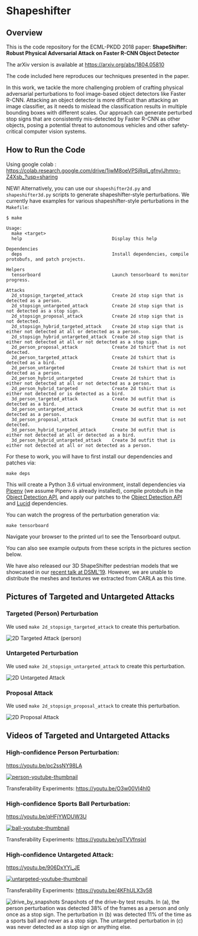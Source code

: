 # Shapeshifter
## Overview

This is the code repository for the ECML-PKDD 2018 paper: **ShapeShifter: Robust Physical Adversarial Attack on Faster R-CNN Object Detector**

The arXiv version is available at https://arxiv.org/abs/1804.05810

The code included here reproduces our techniques presented in the paper.

In this work, we tackle the more challenging problem of crafting physical adversarial perturbations to fool image-based object detectors like Faster R-CNN.
Attacking an object detector is more difficult than attacking an image classifier, as it needs to mislead the classification results in multiple bounding boxes with different scales.
Our approach can generate perturbed stop signs that are consistently mis-detected by Faster R-CNN as other objects, posing a potential threat to autonomous vehicles and other safety-critical computer vision systems.

## How to Run the Code

Using google colab : 
https://colab.research.google.com/drive/1jwM8oeVPSjRqlj_gfnylJhmro-Z4Xsb_?usp=sharing


NEW!
Alternatively, you can use our `shapeshifter2d.py` and `shapeshifter3d.py` scripts to generate shapeshifter-style perturbations. We currently have examples for various shapeshifter-style perturbations in the `Makefile`:
```
$ make

Usage:
  make <target>
  help                                  Display this help

Dependencies
  deps                                  Install dependencies, compile protobufs, and patch projects.

Helpers
  tensorboard                           Launch tensorboard to monitor progress.

Attacks
  2d_stopsign_targeted_attack           Create 2d stop sign that is detected as a person.
  2d_stopsign_untargeted_attack         Create 2d stop sign that is not detected as a stop sign.
  2d_stopsign_proposal_attack           Create 2d stop sign that is not detected.
  2d_stopsign_hybrid_targeted_attack    Create 2d stop sign that is either not detected at all or detected as a person.
  2d_stopsign_hybrid_untargeted_attack  Create 2d stop sign that is either not detected at all or not detected as a stop sign.
  2d_person_proposal_attack             Create 2d tshirt that is not detected.
  2d_person_targeted_attack             Create 2d tshirt that is detected as a bird.
  2d_person_untargeted                  Create 2d tshirt that is not detected as a person.
  2d_person_hybrid_untargeted           Create 2d tshirt that is either not detected at all or not detected as a person.
  2d_person_hybrid_targeted             Create 2d tshirt that is either not detected or is detected as a bird.
  3d_person_targeted_attack             Create 3d outfit that is detected as a bird.
  3d_person_untargeted_attack           Create 3d outfit that is not detected as a person.
  3d_person_proposal_attack             Create 3d outfit that is not detected.
  3d_person_hybrid_targeted_attack      Create 3d outfit that is either not detected at all or detected as a bird.
  3d_person_hybrid_untargeted_attack    Create 3d outfit that is either not detected at all or not detected as a person.
```

For these to work, you will have to first install our dependencies and patches via:
```
make deps
```
This will create a Python 3.6 virtual environment, install dependencies via [Pipenv](https://pipenv.kennethreitz.org/en/latest/) (we assume Pipenv is already installed), compile protobufs in the [Object Detection API](https://github.com/tensorflow/models/tree/master/research/object_detection), and apply our patches to the [Object Detection API](https://github.com/tensorflow/models/tree/master/research/object_detection) and [Lucid](https://github.com/tensorflow/lucid) dependencies.

You can watch the progress of the perturbation generation via:
```
make tensorboard
```
Navigate your browser to the printed url to see the Tensorboard output.

You can also see example outputs from these scripts in the pictures section below.

We have also released our 3D ShapeShifter pedestrian models that we showcased in our [recent talk at DSML'19](https://arxiv.org/abs/1904.12622). However, we are unable to distribute the meshes and textures we extracted from CARLA as this time.

## Pictures of Targeted and Untargeted Attacks
### Targeted (Person) Perturbation
We used `make 2d_stopsign_targeted_attack` to create this perturbation.

![2D Targeted Attack (person)](imgs/2d_targeted_attack.png)

### Untargeted Perturbation
We used `make 2d_stopsign_untargeted_attack` to create this perturbation.

![2D Untargeted Attack](imgs/2d_untargeted_attack.png)

### Proposal Attack
We used `make 2d_stopsign_proposal_attack` to create this perturbation.

![2D Proposal Attack](imgs/2d_proposal_attack.png)

## Videos of Targeted and Untargeted Attacks

### High-confidence Person Perturbation:
https://youtu.be/pc2ssNY98LA

[![person-youtube-thumbnail](imgs/person-youtube-thumbnail.png)](https://youtu.be/pc2ssNY98LA)

Transferability Experiments: https://youtu.be/O3w00VI4hl0

### High-confidence Sports Ball Perturbation:
https://youtu.be/qHFjYWDUW3U

[![ball-youtube-thumbnail](imgs/ball-youtube-thumbnail.png)](https://youtu.be/qHFjYWDUW3U)

Transferability Experiments: https://youtu.be/yqTVVfnsjxI

### High-confidence Untargeted Attack:
https://youtu.be/906DxYYj_JE

[![untargeted-youtube-thumbnail](imgs/untargeted-youtube-thumbnail.png)](https://youtu.be/906DxYYj_JE)

Transferability Experiments: https://youtu.be/4KFhULX3v58

![drive_by_snapshots](imgs/drive_by_snapshots.jpg)
Snapshots of the drive-by test results. In (a), the person perturbation was detected 38% of the frames as a person and only once as a stop sign. The perturbation in (b) was detected 11% of the time as a sports ball and never as a stop sign. The untargeted perturbation in (c) was never detected as a stop sign or anything else.
